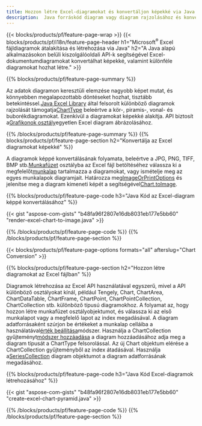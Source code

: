```yaml
---
title: Hozzon létre Excel-diagramokat és konvertáljon képekké via Java
description:  Java forráskód diagram vagy diagram rajzolásához és konvertálásához Microsoft Excelben a Java könyvtár használatával.
---
```

{{< blocks/products/pf/feature-page-wrap >}}
{{< blocks/products/pf/i18n/feature-page-header h1="Microsoft<sup>&reg;</sup> Excel fájldiagramok átalakítása és létrehozása via Java" h2="A Java alapú alkalmazásokon belüli kiszolgálóoldali API-k segítségével Excel-dokumentumdiagramokat konvertálhat képekké, valamint különféle diagramokat hozhat létre." >}}


{{% blocks/products/pf/feature-page-summary %}}

 Az adatok diagramon keresztüli elemzése nagyobb képet mutat, és könnyebben megalapozottabb döntéseket hozhat, tisztább betekintéssel.[Java Excel Library](/cells/hu/java/) által felsorolt különböző diagramok rajzolását támogatja[ChartType](https://reference.aspose.com/cells/java/com.aspose.cells/ChartType) beleértve a kör-, piramis-, vonal- és buborékdiagramokat. Ezenkívül a diagramokat képekké alakítja. API biztosít a[Grafikonok osztály](https://reference.aspose.com/cells/java/com.aspose.cells/Chart)egyetlen Excel diagram ábrázolásához.

{{% /blocks/products/pf/feature-page-summary %}}
{{% blocks/products/pf/feature-page-section h2="Konvertálja az Excel diagramokat képekké" %}}

 A diagramok képpé konvertálásának folyamata, beleértve a JPG, PNG, TIFF, BMP stb.[Munkafüzet](https://reference.aspose.com/java/cells/com.aspose.cells/workbook) osztályba az Excel fájl betöltéséhez válassza ki a megfelelőt[munkalap](https://reference.aspose.com/cells/java/com.aspose.cells/worksheet) tartalmazza a diagramokat, vagy ismételje meg az egyes munkalapok diagramjait. Határozza meg[ImageOrPrintOptions](https://reference.aspose.com/cells/java/com.aspose.cells/ImageOrPrintOptions) és jelenítse meg a diagram kimeneti képét a segítségével[Chart.toImage](https://reference.aspose.com/cells/java/com.aspose.cells/chart#toImage(java.io.OutputStream,%20com.aspose.cells.ImageOrPrintOptions)).


{{% blocks/products/pf/feature-page-code h3="Java Kód az Excel-diagram képpé konvertálásához" %}}

{{< gist "aspose-com-gists" "b48fa96f2807e16db8031eb177e5bb60" "render-excel-chart-to-image.java" >}}

{{% /blocks/products/pf/feature-page-code %}}
{{% /blocks/products/pf/feature-page-section %}}

{{< blocks/products/pf/feature-page-options formats="all" afterslug="Chart Conversion" >}}


{{% blocks/products/pf/feature-page-section h2="Hozzon létre diagramokat az Excel fájlban" %}}

 Diagramok létrehozása az Excel API használatával egyszerű, mivel a API különböző osztályokat kínál, például Tengely, Chart, ChartArea, ChartDataTable, ChartFrame, ChartPoint, ChartPointCollection, ChartCollection stb. különböző típusú diagramokhoz. A folyamat az, hogy hozzon létre munkafüzet osztályobjektumot, és válassza ki az első munkalapot vagy a megfelelő lapot az index megadásával. A diagram adatforrásaként szúrjon be értékeket a munkalap celláiba a használatával[érték beállítása](https://reference.aspose.com/cells/java/com.aspose.cells/cell#Value)módszer. Használja a ChartCollection gyűjteményt[módszer hozzáadása](https://reference.aspose.com/cells/java/com.aspose.cells/chartcollection#add(int,%20int,%20int,%20int,%20int) ) a diagram hozzáadásához adja meg a diagram típusát a ChartType felsorolással. Az új Chart objektum elérése a ChartCollection gyűjteményből az index átadásával. Használja a[SeriesCollection](https://reference.aspose.com/cells/java/com.aspose.cells/SeriesCollection) diagram objektumot a diagram adatforrásának megadásához.

{{% blocks/products/pf/feature-page-code h3="Java Kód Excel-diagramok létrehozásához" %}}

{{< gist "aspose-com-gists" "b48fa96f2807e16db8031eb177e5bb60" "create-excel-chart-pyramid.java" >}}

{{% /blocks/products/pf/feature-page-code %}}
{{% /blocks/products/pf/feature-page-section %}}
